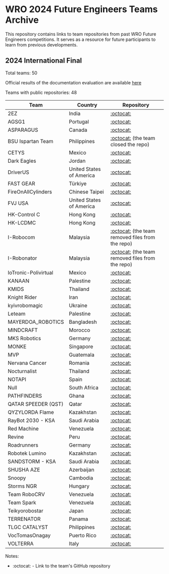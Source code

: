 # WRO 2024 Future Engineers Teams Archive

This repository contains links to team repositories from past WRO Future Engineers competitions. It serves as a resource for future participants to learn from previous developments.

## 2024 International Final

Total teams: 50

Official results of the documentation evaluation are available [here](https://scoring.wro-association.org/en/event/scoring/182)

Teams with public repositories: 48

| Team | Country | Repository |
|------|---------|------------|
| 2EZ | India | [:octocat:](https://github.com/tecnoplasma/2EZ_WRO_Future_Engineers2024) |
| AGSG1 | Portugal | [:octocat:](https://github.com/ImSimao/S2024Future-Engeneers) |
| ASPARAGUS | Canada | [:octocat:](https://github.com/kylln20/WRO_FE_2023-24) |
| BSU Ispartan Team | Philippines | [:octocat:](https://github.com/AbeBuck/BSU-Spartan-Team_FE-2024) (the team closed the repo) |
| CETYS | Mexico | [:octocat:](https://github.com/marianasvega/WRO_FE-CETYS) |
| Dark Eagles | Jordan | [:octocat:](https://github.com/hasan-2001690/Team_Dark_Eagles-WRO-FutureEngineers) |
| DriverUS | United States of America | [:octocat:](https://github.com/Utcassyxz/USA-Future-Engineers---DriverUS) |
| FAST GEAR | Türkiye | [:octocat:](https://github.com/FASTGEARFE2024/FE20204_FASTGEAR) |
| FireOnAllCylinders | Chinese Taipei | [:octocat:](https://github.com/kirkhu/WRO2024_FE-Fire-On-All-Cylinders) |
| FVJ USA | United States of America | [:octocat:](https://github.com/vinayaa1/FVJ-WRO-2024) |
| HK-Control C | Hong Kong | [:octocat:](https://github.com/ChaceCoding/WRO-2024-Future-Engineers) |
| HK-LCDMC | Hong Kong | [:octocat:](https://github.com/fuqup571/WRO-Future-Engineering-LCDMC) |
| I-Robocom | Malaysia | [:octocat:](https://github.com/11grace17/I-Robocom) (the team removed files from the repo) |
| I-Robonator | Malaysia | [:octocat:](https://github.com/Ting711/I-Robonator) (the team removed files from the repo) |
| IoTronic-Polivirtual | Mexico | [:octocat:](https://github.com/IotronicAcademy/WRO-Future-Engineers-Turkey-2024) |
| KANAAN | Palestine | [:octocat:](https://github.com/wroqabatyacaesar2023/CAESAR) |
| KMIDS | Thailand | [:octocat:](https://github.com/Chayanon-Ninyawee/KMIDS-TDF-WRO-Future-Engineers-2024) |
| Knight Rider | Iran | [:octocat:](https://github.com/shirazknightrider/Knight-Rider-) |
| kyivrobomagic | Ukraine | [:octocat:](https://github.com/KyivRoboMagic/WRO-2024) |
| Leteam | Palestine | [:octocat:](https://github.com/leteam-WRO2024/wro_t_2024) |
| MAYERDOA_ROBOTICS | Bangladesh | [:octocat:](https://github.com/AnasBinAzim/MAYERD0A_ROBOTICS) |
| MINDCRAFT | Morocco | [:octocat:](https://github.com/DexterTaha/WRO-2024-FUTURE-ENGINEERS) |
| MKS Robotics | Germany | [:octocat:](https://github.com/NickTechMaster/WRO_Future_Engineers_MKS_Robotics_2024_Izmir) |
| MONKE | Singapore | [:octocat:](https://github.com/David205k/SPRITE_WRO_FE_2024_Team_Monke) |
| MVP | Guatemala | [:octocat:](https://github.com/MVP-16/MVP_FMT) |
| Nervana Cancer | Romania | [:octocat:](https://github.com/mihaipriboi/WRO_Future_Engineers_2024) |
| Nocturnalist | Thailand | [:octocat:](https://github.com/Book2009/FE-NOC) |
| NOTAPI | Spain | [:octocat:](https://github.com/NotAPi/NotAPi_WRO_2024) |
| Null | South Africa | [:octocat:](https://github.com/Michael-she/Chiuaua-MK6) |
| PATHFINDERS | Ghana | [:octocat:](https://github.com/codecraftersknust/pathfinders) |
| QATAR SPEEDER (QST) | Qatar | [:octocat:](https://github.com/momar82/QSTSS_WRO2024) |
| QYZYLORDA Flame | Kazakhstan | [:octocat:](https://github.com/QZOFlameFE/FE2024_1st_repo_ByFlame) |
| RayBot 2030 - KSA | Saudi Arabia | [:octocat:](https://github.com/RayBot-2030/WRO-2024-RayBot) |
| Red Machine | Venezuela | [:octocat:](https://github.com/RoboticaLLR/redmachine2024) |
| Revine | Peru | [:octocat:](https://github.com/marieblasi/wro2024-robotek) |
| Roadrunners | Germany | [:octocat:](https://github.com/blauerkakao877/GSGroadrunners) |
| Robotek Lumino | Kazakhstan | [:octocat:](https://github.com/RobotekLumino/Future-Engineers-) |
| SANDSTORM - KSA | Saudi Arabia | [:octocat:](https://github.com/abdo20050/SANDSTORM_FE_WRO) |
| SHUSHA AZE | Azerbaijan | [:octocat:](https://github.com/ERA-FutureEngineers/ERA-FutureEngineers) |
| Snoopy | Cambodia | [:octocat:](https://github.com/Yuthisme/WRO-2024-FE-SNOOPIE) |
| Storms NGR | Hungary | [:octocat:](https://github.com/MoCsabi/WRO2024-FE-StormsNGR) |
| Team RoboCRV | Venezuela | [:octocat:](https://github.com/ROBOTEAMCRV/roboteamCRV) |
| Team Spark | Venezuela | [:octocat:](https://github.com/KarenWon9/WRO-FI-Team-Spark) |
| Teikyorobostar | Japan | [:octocat:](https://github.com/Hart1109/TeikyoRobostar-WRO-FE-2024) |
| TERRENATOR | Panama | [:octocat:](https://github.com/kieviceb/TERRENATOR-WRO-PANAMA-2024) |
| TLGC CATALYST | Philippines | [:octocat:](https://github.com/tlgccatalyst2024/tlgcfutureengineersphilippines) |
| VocTomasOnagay | Puerto Rico | [:octocat:](https://github.com/WROMagnet/Magnet-Robots) |
| VOLTERRA | Italy | [:octocat:](https://github.com/Lor7/WRO2024-FUTURE-ENGINEERS-VOLTERRA-TEAM-INTERNATIONAL-FINAL) |

Notes:
* :octocat: - Link to the team's GitHub repository

